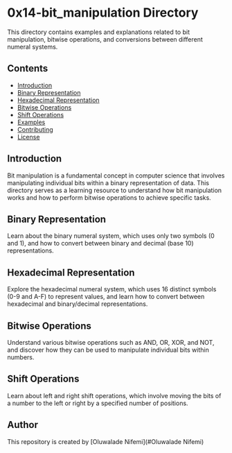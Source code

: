 # 0x14-bit_manipulation Directory

This directory contains examples and explanations related to bit manipulation, bitwise operations, and conversions between different numeral systems.

## Contents

- [Introduction](#introduction)
- [Binary Representation](#binary-representation)
- [Hexadecimal Representation](#hexadecimal-representation)
- [Bitwise Operations](#bitwise-operations)
- [Shift Operations](#shift-operations)
- [Examples](#examples)
- [Contributing](#contributing)
- [License](#license)

## Introduction

Bit manipulation is a fundamental concept in computer science that involves manipulating individual bits within a binary representation of data. This directory serves as a learning resource to understand how bit manipulation works and how to perform bitwise operations to achieve specific tasks.

## Binary Representation

Learn about the binary numeral system, which uses only two symbols (0 and 1), and how to convert between binary and decimal (base 10) representations.

## Hexadecimal Representation

Explore the hexadecimal numeral system, which uses 16 distinct symbols (0-9 and A-F) to represent values, and learn how to convert between hexadecimal and binary/decimal representations.

## Bitwise Operations

Understand various bitwise operations such as AND, OR, XOR, and NOT, and discover how they can be used to manipulate individual bits within numbers.

## Shift Operations

Learn about left and right shift operations, which involve moving the bits of a number to the left or right by a specified number of positions.

## Author
This repository is created by [Oluwalade Nifemi](#Oluwalade Nifemi)
